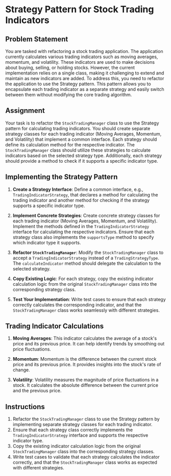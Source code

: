# Strategy Pattern for Stock Trading Indicators

## Problem Statement
You are tasked with refactoring a stock trading application. The application currently calculates various trading indicators such as moving averages, momentum, and volatility. These indicators are used to make decisions about buying, selling, or holding stocks. However, the current implementation relies on a single class, making it challenging to extend and maintain as new indicators are added. To address this, you need to refactor the application to use the Strategy pattern. This pattern allows you to encapsulate each trading indicator as a separate strategy and easily switch between them without modifying the core trading algorithm.

## Assignment
Your task is to refactor the `StockTradingManager` class to use the Strategy pattern for calculating trading indicators. You should create separate strategy classes for each trading indicator (Moving Averages, Momentum, and Volatility) that implement a common interface. Each strategy should define its calculation method for the respective indicator. The `StockTradingManager` class should utilize these strategies to calculate indicators based on the selected strategy type. Additionally, each strategy should provide a method to check if it supports a specific indicator type.

## Implementing the Strategy Pattern

1. **Create a Strategy Interface**: Define a common interface, e.g., `TradingIndicatorStrategy`, that declares a method for calculating the trading indicator and another method for checking if the strategy supports a specific indicator type.

2. **Implement Concrete Strategies**: Create concrete strategy classes for each trading indicator (Moving Averages, Momentum, and Volatility). Implement the methods defined in the `TradingIndicatorStrategy` interface for calculating the respective indicators. Ensure that each strategy class also implements the `supportsType` method to specify which indicator type it supports.

3. **Refactor `StockTradingManager`**: Modify the `StockTradingManager` class to accept a `TradingIndicatorStrategy` instead of a `TradingStrategyType`. The `calculateIndicator` method should delegate the calculation to the selected strategy.

4. **Copy Existing Logic**: For each strategy, copy the existing indicator calculation logic from the original `StockTradingManager` class into the corresponding strategy class.

5. **Test Your Implementation**: Write test cases to ensure that each strategy correctly calculates the corresponding indicator, and that the `StockTradingManager` class works seamlessly with different strategies.

## Trading Indicator Calculations

1. **Moving Averages**: This indicator calculates the average of a stock's price and its previous price. It can help identify trends by smoothing out price fluctuations.

2. **Momentum**: Momentum is the difference between the current stock price and its previous price. It provides insights into the stock's rate of change.

3. **Volatility**: Volatility measures the magnitude of price fluctuations in a stock. It calculates the absolute difference between the current price and the previous price.

## Instructions

1. Refactor the `StockTradingManager` class to use the Strategy pattern by implementing separate strategy classes for each trading indicator.
2. Ensure that each strategy class correctly implements the `TradingIndicatorStrategy` interface and supports the respective indicator type.
3. Copy the existing indicator calculation logic from the original `StockTradingManager` class into the corresponding strategy classes.
4. Write test cases to validate that each strategy calculates the indicator correctly, and that the `StockTradingManager` class works as expected with different strategies.